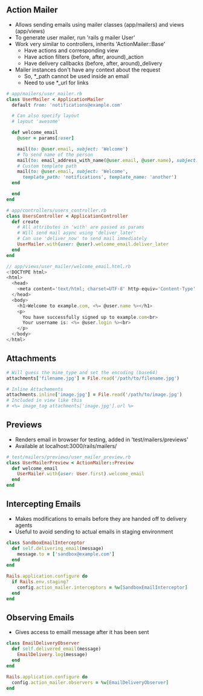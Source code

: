 ## Action Mailer
- Allows sending emails using mailer classes (app/mailers) and views (app/views)
- To generate user mailer, run 'rails g mailer User'
- Work very similar to controllers, inherits 'ActionMailer::Base'
  - Have actions and corresponding view
  - Have action filters (before, after, around)_action
  - Have delivery callbacks (before, after, around)_delivery
- Mailer instances don't have any context about the request
  - So, *_path cannot be used inside an email
  - Need to use *_url for links

```rb
# app/mailers/user_mailer.rb
class UserMailer < ApplicationMailer
  default from: 'notifications@example.com'

  # Can also specify layout
  # layout 'awesome'

  def welcome_email
    @user = params[:user]

    mail(to: @user.email, subject: 'Welcome')
    # To send name of the person
    mail(to: email_address_with_name(@user.email, @user.name), subject: 'Welcome')
    # Custom template path
    mail(to: @user.email, subject: 'Welcome',
      template_path: 'notifications', template_name: 'another')
  end

  end
end

# app/controllers/users_controller.rb
class UsersController < ApplicationController
  def create
    # All attributes in 'with' are passed as params
    # Will send mail async using 'deliver_later'
    # Can use 'deliver_now' to send mail immediately
    UserMailer.with(user: @user).welcome_email.deliver_later
  end
end
```

```js
// app/views/user_mailer/welcome_email.html.rb
<!DOCTYPE html>
<html>
  <head>
    <meta content='text/html; charset=UTF-8' http-equiv='Content-Type' />
  </head>
  <body>
    <h1>Welcome to example.com, <%= @user.name %></h1>
    <p>
      You have successfully signed up to example.com<br>
      Your username is: <%= @user.login %><br>
    </p>
  </body>
</html>
```

## Attachments
```rb
# Will guess the mime_type and set the encoding (base64)
attachments['filename.jpg'] = File.read('/path/to/filename.jpg')

# Inline Attachements
attachments.inline['image.jpg'] = File.read('/path/to/image.jpg')
# Included in view like this
# <%= image_tag attachments['image.jpg'].url %>
```

## Previews
- Renders email in browser for testing, added in 'test/mailers/previews'
- Available at localhost:3000/rails/mailers/

```rb
# test/mailers/previews/user_mailer_preview.rb
class UserMailerPreview < ActionMailer::Preview
  def welcome_email
    UserMailer.with(user: User.first).welcome_email
  end
end

```

## Intercepting Emails
- Makes modifications to emails before they are handed off to delivery agents
- Useful to avoid sending to actual emails in staging environment

```rb
class SandboxEmailInterceptor
  def self.delivering_email(message)
    message.to = ['sandbox@example.com']
  end
end

Rails.application.configure do
  if Rails.env.staging?
    config.action_mailer.interceptors = %w[SandboxEmailInterceptor]
  end
end
```

## Observing Emails
- Gives access to emaill message after it has been sent

```rb
class EmailDeliveryObserver
  def self.delivered_email(message)
    EmailDelivery.log(message)
  end
end

Rails.application.configure do
  config.action_mailer.observers = %w[EmailDeliveryObserver]
end
```

